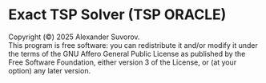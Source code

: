 # Exact TSP Solver (TSP ORACLE)

Copyright (©) 2025 Alexander Suvorov.  
This program is free software: you can redistribute it and/or modify it under the terms of the GNU Affero General Public License as published by the Free Software Foundation, either version 3 of the License, or (at your option) any later version.